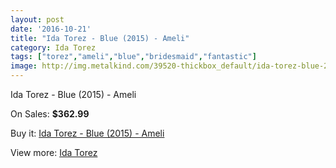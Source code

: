 ```yaml
---
layout: post
date: '2016-10-21'
title: "Ida Torez - Blue (2015) - Ameli"
category: Ida Torez
tags: ["torez","ameli","blue","bridesmaid","fantastic"]
image: http://img.metalkind.com/39520-thickbox_default/ida-torez-blue-2015-ameli.jpg
---
```

Ida Torez - Blue (2015) - Ameli

On Sales: **$362.99**
<a href="https://www.metalkind.com/en/ida-torez/12093-ida-torez-blue-2015-ameli.html"><amp-img layout="responsive" width="600" height="600" src="//img.metalkind.com/39520-thickbox_default/ida-torez-blue-2015-ameli.jpg" alt="Ida Torez - Blue (2015) - Ameli 0" /></a>
<a href="https://www.metalkind.com/en/ida-torez/12093-ida-torez-blue-2015-ameli.html"><amp-img layout="responsive" width="600" height="600" src="//img.metalkind.com/39522-thickbox_default/ida-torez-blue-2015-ameli.jpg" alt="Ida Torez - Blue (2015) - Ameli 1" /></a>
<a href="https://www.metalkind.com/en/ida-torez/12093-ida-torez-blue-2015-ameli.html"><amp-img layout="responsive" width="600" height="600" src="//img.metalkind.com/39524-thickbox_default/ida-torez-blue-2015-ameli.jpg" alt="Ida Torez - Blue (2015) - Ameli 2" /></a>

Buy it: [Ida Torez - Blue (2015) - Ameli](https://www.metalkind.com/en/ida-torez/12093-ida-torez-blue-2015-ameli.html "Ida Torez - Blue (2015) - Ameli")

View more: [Ida Torez](https://www.metalkind.com/en/143-ida-torez "Ida Torez")